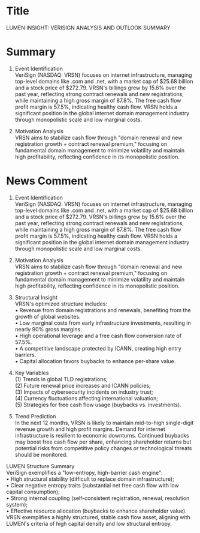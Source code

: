 # Title
LUMEN INSIGHT: VERISIGN ANALYSIS AND OUTLOOK SUMMARY

# Summary
1. Event Identification  
VeriSign (NASDAQ: VRSN) focuses on internet infrastructure, managing top-level domains like .com and .net, with a market cap of $25.68 billion and a stock price of $272.79. VRSN's billings grew by 15.6% over the past year, reflecting strong contract renewals and new registrations, while maintaining a high gross margin of 87.8%. The free cash flow profit margin is 57.5%, indicating healthy cash flow. VRSN holds a significant position in the global internet domain management industry through monopolistic scale and low marginal costs.  

2. Motivation Analysis  
VRSN aims to stabilize cash flow through "domain renewal and new registration growth + contract renewal premium," focusing on fundamental domain management to minimize volatility and maintain high profitability, reflecting confidence in its monopolistic position.  

# News Comment
1. Event Identification  
VeriSign (NASDAQ: VRSN) focuses on internet infrastructure, managing top-level domains like .com and .net, with a market cap of $25.68 billion and a stock price of $272.79. VRSN's billings grew by 15.6% over the past year, reflecting strong contract renewals and new registrations, while maintaining a high gross margin of 87.8%. The free cash flow profit margin is 57.5%, indicating healthy cash flow. VRSN holds a significant position in the global internet domain management industry through monopolistic scale and low marginal costs.  

2. Motivation Analysis  
VRSN aims to stabilize cash flow through "domain renewal and new registration growth + contract renewal premium," focusing on fundamental domain management to minimize volatility and maintain high profitability, reflecting confidence in its monopolistic position.  

3. Structural Insight  
VRSN's optimized structure includes:  
• Revenue from domain registrations and renewals, benefiting from the growth of global websites.  
• Low marginal costs from early infrastructure investments, resulting in nearly 90% gross margins.  
• High operational leverage and a free cash flow conversion rate of 57.5%.  
• A competitive landscape protected by ICANN, creating high entry barriers.  
• Capital allocation favors buybacks to enhance per-share value.  

4. Key Variables  
(1) Trends in global TLD registrations;  
(2) Future renewal price increases and ICANN policies;  
(3) Impacts of cybersecurity incidents on industry trust;  
(4) Currency fluctuations affecting international valuation;  
(5) Strategies for free cash flow usage (buybacks vs. investments).  

5. Trend Prediction  
In the next 12 months, VRSN is likely to maintain mid-to-high single-digit revenue growth and high profit margins. Demand for internet infrastructure is resilient to economic downturns. Continued buybacks may boost free cash flow per share, enhancing shareholder returns but potential risks from competitive policy changes or technological threats should be monitored.  

LUMEN Structure Summary  
VeriSign exemplifies a "low-entropy, high-barrier cash engine":  
• High structural stability (difficult to replace domain infrastructure);  
• Clear negative entropy traits (substantial net free cash flow with low capital consumption);  
• Strong internal coupling (self-consistent registration, renewal, resolution system);  
• Effective resource allocation (buybacks to enhance shareholder value).  
VRSN exemplifies a highly structured, stable cash flow asset, aligning with LUMEN's criteria of high capital density and low structural entropy.
